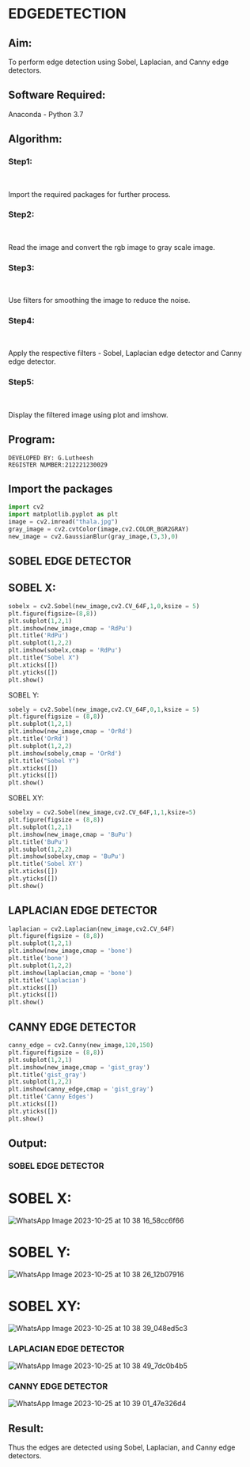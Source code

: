 # EDGEDETECTION

## Aim:
To perform edge detection using Sobel, Laplacian, and Canny edge detectors.

## Software Required:
Anaconda - Python 3.7

## Algorithm:
### Step1:
<br>

Import the required packages for further process.

### Step2:
<br>

Read the image and convert the rgb image to gray scale image.

### Step3:
<br>

Use filters for smoothing the image to reduce the noise.

### Step4:
<br>

Apply the respective filters - Sobel, Laplacian edge detector and Canny edge detector.

### Step5:
<br>

Display the filtered image using plot and imshow.

## Program:
```
DEVELOPED BY: G.Lutheesh
REGISTER NUMBER:212221230029
```
## Import the packages

``` Python
import cv2
import matplotlib.pyplot as plt
image = cv2.imread("thala.jpg")
gray_image = cv2.cvtColor(image,cv2.COLOR_BGR2GRAY)
new_image = cv2.GaussianBlur(gray_image,(3,3),0)
```
## SOBEL EDGE DETECTOR
## SOBEL X:
```python
sobelx = cv2.Sobel(new_image,cv2.CV_64F,1,0,ksize = 5)
plt.figure(figsize=(8,8))
plt.subplot(1,2,1)
plt.imshow(new_image,cmap = 'RdPu')
plt.title('RdPu')
plt.subplot(1,2,2)
plt.imshow(sobelx,cmap = 'RdPu')
plt.title("Sobel X")
plt.xticks([])
plt.yticks([])
plt.show()
```
SOBEL Y:
```python
sobely = cv2.Sobel(new_image,cv2.CV_64F,0,1,ksize = 5)
plt.figure(figsize = (8,8))
plt.subplot(1,2,1)
plt.imshow(new_image,cmap = 'OrRd')
plt.title('OrRd')
plt.subplot(1,2,2)
plt.imshow(sobely,cmap = 'OrRd')
plt.title("Sobel Y")
plt.xticks([])
plt.yticks([])
plt.show()
```
SOBEL XY:
```python
sobelxy = cv2.Sobel(new_image,cv2.CV_64F,1,1,ksize=5)
plt.figure(figsize = (8,8))
plt.subplot(1,2,1)
plt.imshow(new_image,cmap = 'BuPu')
plt.title('BuPu')
plt.subplot(1,2,2)
plt.imshow(sobelxy,cmap = 'BuPu')
plt.title('Sobel XY')
plt.xticks([])
plt.yticks([])
plt.show()
```
## LAPLACIAN EDGE DETECTOR
```python
laplacian = cv2.Laplacian(new_image,cv2.CV_64F)
plt.figure(figsize = (8,8))
plt.subplot(1,2,1)
plt.imshow(new_image,cmap = 'bone')
plt.title('bone')
plt.subplot(1,2,2)
plt.imshow(laplacian,cmap = 'bone')
plt.title('Laplacian')
plt.xticks([])
plt.yticks([])
plt.show()

```
## CANNY EDGE DETECTOR

```python
canny_edge = cv2.Canny(new_image,120,150)
plt.figure(figsize = (8,8))
plt.subplot(1,2,1)
plt.imshow(new_image,cmap = 'gist_gray')
plt.title('gist_gray')
plt.subplot(1,2,2)
plt.imshow(canny_edge,cmap = 'gist_gray')
plt.title('Canny Edges')
plt.xticks([])
plt.yticks([])
plt.show()

```


## Output:
### SOBEL EDGE DETECTOR
# SOBEL X:


![WhatsApp Image 2023-10-25 at 10 38 16_58cc6f66](https://github.com/Lutheeshgoparapu/EDGEDETECTION/assets/94154531/9e98849c-513a-43ef-87b5-c2e6e4c15a64)


# SOBEL Y:

![WhatsApp Image 2023-10-25 at 10 38 26_12b07916](https://github.com/Lutheeshgoparapu/EDGEDETECTION/assets/94154531/ea59deff-b334-4dfb-82f9-f59e467ac933)


# SOBEL XY:


![WhatsApp Image 2023-10-25 at 10 38 39_048ed5c3](https://github.com/Lutheeshgoparapu/EDGEDETECTION/assets/94154531/2566a471-d3b2-4a20-9735-5c3b6e3685e3)



### LAPLACIAN EDGE DETECTOR




![WhatsApp Image 2023-10-25 at 10 38 49_7dc0b4b5](https://github.com/Lutheeshgoparapu/EDGEDETECTION/assets/94154531/08dc0fc9-e4bc-4554-affa-e11f6ebb8a4b)


### CANNY EDGE DETECTOR

![WhatsApp Image 2023-10-25 at 10 39 01_47e326d4](https://github.com/Lutheeshgoparapu/EDGEDETECTION/assets/94154531/f4300dde-a208-4592-bcf7-962b07bf5414)


## Result:
Thus the edges are detected using Sobel, Laplacian, and Canny edge detectors.
